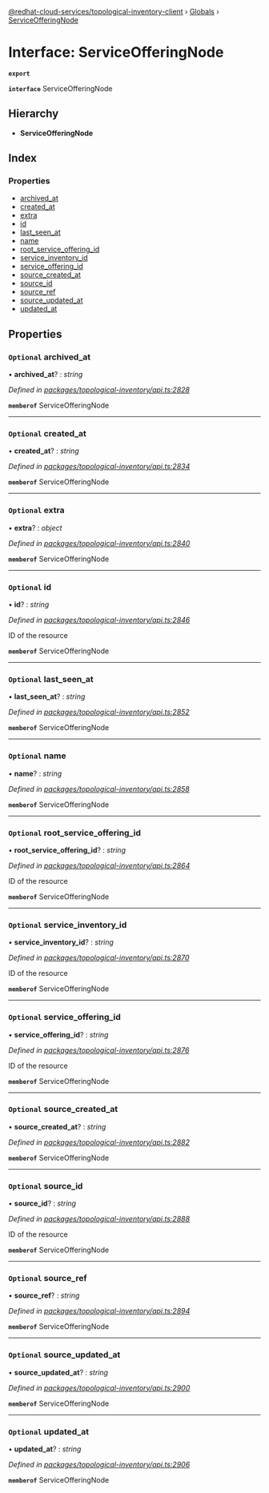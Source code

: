 [@redhat-cloud-services/topological-inventory-client](../README.md) › [Globals](../globals.md) › [ServiceOfferingNode](serviceofferingnode.md)

# Interface: ServiceOfferingNode

**`export`** 

**`interface`** ServiceOfferingNode

## Hierarchy

* **ServiceOfferingNode**

## Index

### Properties

* [archived_at](serviceofferingnode.md#optional-archived_at)
* [created_at](serviceofferingnode.md#optional-created_at)
* [extra](serviceofferingnode.md#optional-extra)
* [id](serviceofferingnode.md#optional-id)
* [last_seen_at](serviceofferingnode.md#optional-last_seen_at)
* [name](serviceofferingnode.md#optional-name)
* [root_service_offering_id](serviceofferingnode.md#optional-root_service_offering_id)
* [service_inventory_id](serviceofferingnode.md#optional-service_inventory_id)
* [service_offering_id](serviceofferingnode.md#optional-service_offering_id)
* [source_created_at](serviceofferingnode.md#optional-source_created_at)
* [source_id](serviceofferingnode.md#optional-source_id)
* [source_ref](serviceofferingnode.md#optional-source_ref)
* [source_updated_at](serviceofferingnode.md#optional-source_updated_at)
* [updated_at](serviceofferingnode.md#optional-updated_at)

## Properties

### `Optional` archived_at

• **archived_at**? : *string*

*Defined in [packages/topological-inventory/api.ts:2828](https://github.com/RedHatInsights/javascript-clients/blob/master/packages/topological-inventory/api.ts#L2828)*

**`memberof`** ServiceOfferingNode

___

### `Optional` created_at

• **created_at**? : *string*

*Defined in [packages/topological-inventory/api.ts:2834](https://github.com/RedHatInsights/javascript-clients/blob/master/packages/topological-inventory/api.ts#L2834)*

**`memberof`** ServiceOfferingNode

___

### `Optional` extra

• **extra**? : *object*

*Defined in [packages/topological-inventory/api.ts:2840](https://github.com/RedHatInsights/javascript-clients/blob/master/packages/topological-inventory/api.ts#L2840)*

**`memberof`** ServiceOfferingNode

___

### `Optional` id

• **id**? : *string*

*Defined in [packages/topological-inventory/api.ts:2846](https://github.com/RedHatInsights/javascript-clients/blob/master/packages/topological-inventory/api.ts#L2846)*

ID of the resource

**`memberof`** ServiceOfferingNode

___

### `Optional` last_seen_at

• **last_seen_at**? : *string*

*Defined in [packages/topological-inventory/api.ts:2852](https://github.com/RedHatInsights/javascript-clients/blob/master/packages/topological-inventory/api.ts#L2852)*

**`memberof`** ServiceOfferingNode

___

### `Optional` name

• **name**? : *string*

*Defined in [packages/topological-inventory/api.ts:2858](https://github.com/RedHatInsights/javascript-clients/blob/master/packages/topological-inventory/api.ts#L2858)*

**`memberof`** ServiceOfferingNode

___

### `Optional` root_service_offering_id

• **root_service_offering_id**? : *string*

*Defined in [packages/topological-inventory/api.ts:2864](https://github.com/RedHatInsights/javascript-clients/blob/master/packages/topological-inventory/api.ts#L2864)*

ID of the resource

**`memberof`** ServiceOfferingNode

___

### `Optional` service_inventory_id

• **service_inventory_id**? : *string*

*Defined in [packages/topological-inventory/api.ts:2870](https://github.com/RedHatInsights/javascript-clients/blob/master/packages/topological-inventory/api.ts#L2870)*

ID of the resource

**`memberof`** ServiceOfferingNode

___

### `Optional` service_offering_id

• **service_offering_id**? : *string*

*Defined in [packages/topological-inventory/api.ts:2876](https://github.com/RedHatInsights/javascript-clients/blob/master/packages/topological-inventory/api.ts#L2876)*

ID of the resource

**`memberof`** ServiceOfferingNode

___

### `Optional` source_created_at

• **source_created_at**? : *string*

*Defined in [packages/topological-inventory/api.ts:2882](https://github.com/RedHatInsights/javascript-clients/blob/master/packages/topological-inventory/api.ts#L2882)*

**`memberof`** ServiceOfferingNode

___

### `Optional` source_id

• **source_id**? : *string*

*Defined in [packages/topological-inventory/api.ts:2888](https://github.com/RedHatInsights/javascript-clients/blob/master/packages/topological-inventory/api.ts#L2888)*

ID of the resource

**`memberof`** ServiceOfferingNode

___

### `Optional` source_ref

• **source_ref**? : *string*

*Defined in [packages/topological-inventory/api.ts:2894](https://github.com/RedHatInsights/javascript-clients/blob/master/packages/topological-inventory/api.ts#L2894)*

**`memberof`** ServiceOfferingNode

___

### `Optional` source_updated_at

• **source_updated_at**? : *string*

*Defined in [packages/topological-inventory/api.ts:2900](https://github.com/RedHatInsights/javascript-clients/blob/master/packages/topological-inventory/api.ts#L2900)*

**`memberof`** ServiceOfferingNode

___

### `Optional` updated_at

• **updated_at**? : *string*

*Defined in [packages/topological-inventory/api.ts:2906](https://github.com/RedHatInsights/javascript-clients/blob/master/packages/topological-inventory/api.ts#L2906)*

**`memberof`** ServiceOfferingNode
